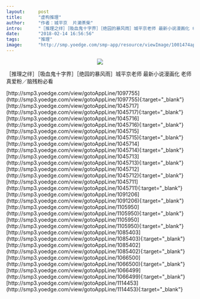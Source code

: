 ```yaml
---
layout:     post
title:      "虚构推理"
author:     "作者：城平京  片濑茶柴"
intro:      "［推理之绊］［吸血鬼十字界］［绝园的暴风雨］城平京老师 最新小说漫画化 老师真爱粉／脑残粉必看"
date:       "2018-02-14 16:56:56"
tags:       "推理"
image:      "http://smp.yoedge.com/smp-app/resource/viewImage/1001474appline.png"
---
```

<div style="text-align: center">
<p><img src="http://smp.yoedge.com/smp-app/resource/viewImage/1001474appline.png"/></p>
</div>
<p class="post-meta">
<span>［推理之绊］［吸血鬼十字界］［绝园的暴风雨］城平京老师 最新小说漫画化 老师真爱粉／脑残粉必看</span>
</p>
[http://smp3.yoedge.com/view/gotoAppLine/1097755](http://smp3.yoedge.com/view/gotoAppLine/1097755){:target="_blank"}
[http://smp3.yoedge.com/view/gotoAppLine/1045717](http://smp3.yoedge.com/view/gotoAppLine/1045717){:target="_blank"}
[http://smp3.yoedge.com/view/gotoAppLine/1045716](http://smp3.yoedge.com/view/gotoAppLine/1045716){:target="_blank"}
[http://smp3.yoedge.com/view/gotoAppLine/1045715](http://smp3.yoedge.com/view/gotoAppLine/1045715){:target="_blank"}
[http://smp3.yoedge.com/view/gotoAppLine/1045714](http://smp3.yoedge.com/view/gotoAppLine/1045714){:target="_blank"}
[http://smp3.yoedge.com/view/gotoAppLine/1045713](http://smp3.yoedge.com/view/gotoAppLine/1045713){:target="_blank"}
[http://smp3.yoedge.com/view/gotoAppLine/1045712](http://smp3.yoedge.com/view/gotoAppLine/1045712){:target="_blank"}
[http://smp3.yoedge.com/view/gotoAppLine/1045711](http://smp3.yoedge.com/view/gotoAppLine/1045711){:target="_blank"}
[http://smp3.yoedge.com/view/gotoAppLine/1091206](http://smp3.yoedge.com/view/gotoAppLine/1091206){:target="_blank"}
[http://smp3.yoedge.com/view/gotoAppLine/1105950](http://smp3.yoedge.com/view/gotoAppLine/1105950){:target="_blank"}
[http://smp3.yoedge.com/view/gotoAppLine/1105950](http://smp3.yoedge.com/view/gotoAppLine/1105950){:target="_blank"}
[http://smp3.yoedge.com/view/gotoAppLine/1085403](http://smp3.yoedge.com/view/gotoAppLine/1085403){:target="_blank"}
[http://smp3.yoedge.com/view/gotoAppLine/1085402](http://smp3.yoedge.com/view/gotoAppLine/1085402){:target="_blank"}
[http://smp3.yoedge.com/view/gotoAppLine/1066500](http://smp3.yoedge.com/view/gotoAppLine/1066500){:target="_blank"}
[http://smp3.yoedge.com/view/gotoAppLine/1066499](http://smp3.yoedge.com/view/gotoAppLine/1066499){:target="_blank"}
[http://smp3.yoedge.com/view/gotoAppLine/1114453](http://smp3.yoedge.com/view/gotoAppLine/1114453){:target="_blank"}


